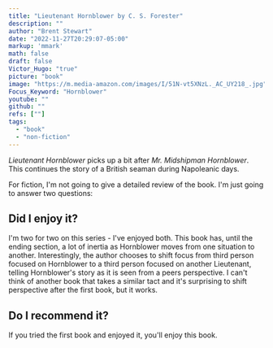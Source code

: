 ```yaml
---
title: "Lieutenant Hornblower by C. S. Forester"
description: ""
author: "Brent Stewart"
date: "2022-11-27T20:29:07-05:00"
markup: 'mmark'
math: false
draft: false
Victor_Hugo: "true"
picture: "book"
image: "https://m.media-amazon.com/images/I/51N-vt5XNzL._AC_UY218_.jpg"
Focus_Keyword: "Hornblower"
youtube: ""
github: ""
refs: [""]
tags:
  - "book"
  - "non-fiction"
---
```


_Lieutenant Hornblower_ picks up a bit after _Mr. Midshipman Hornblower_.  This continues the story of a British seaman during Napoleanic days.

For fiction, I'm not going to give a detailed review of the book.  I'm just going to answer two questions:

## Did I enjoy it?
I'm two for two on this series - I've enjoyed both.  This book has, until the ending section, a lot of inertia as Hornblower moves from one situation to another.  Interestingly, the author chooses to shift focus from third person focused on Hornblower to a third person focused on another Lieutenant, telling Hornblower's story as it is seen from a peers perspective.  I can't think of another book that takes a similar tact and it's surprising to shift perspective after the first book, but it works.


## Do I recommend it?

If you tried the first book and enjoyed it, you'll enjoy this book.